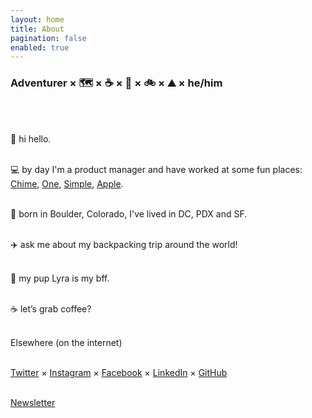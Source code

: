 ```yaml
---
layout: home
title: About
pagination: false
enabled: true
---
```

<h3>Adventurer × 🗺 × ☕️ × 🐶 × 🚲 × ⛰ × he/him</h3><br/><br/>

👋 hi hello.<br/><br/>

💻 by day I'm a product manager and have worked at some fun places: [Chime](https://chime.com/), [One](https://onefinance.com/), [Simple](https://simple.com/), [Apple](https://apple.com/).<br/><br/>

🌲 born in Boulder, Colorado, I've lived in DC, PDX and SF.<br/><br/>

✈️ ask me about my backpacking trip around the world!<br/><br/>

🐶 my pup Lyra is my bff.<br/><br/>

☕️ let’s grab coffee?<br/><br/>

Elsewhere (on the internet)<br/><br/>

[Twitter](https://twitter.com/benjaminchait) × [Instagram](https://instagram.com/benjaminchait) × [Facebook](https://facebook.com/benjaminchait) × [LinkedIn](https://linkedin.com/in/benjaminchait) × [GitHub](https://github.com/benjaminchait)<br/><br/>

[Newsletter](http://eepurl.com/dLC0nw)
